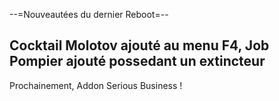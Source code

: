 --=Nouveautées du dernier Reboot=-- 

   Cocktail Molotov ajouté au menu F4,
   Job Pompier ajouté possedant un extincteur
   ------------------------------------------
   Prochainement, Addon Serious Business !
